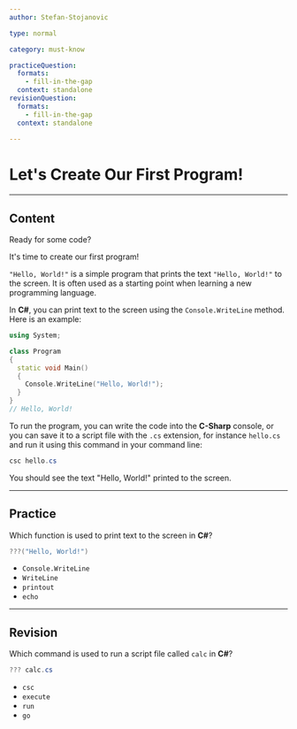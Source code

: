 ```yaml
---
author: Stefan-Stojanovic

type: normal

category: must-know

practiceQuestion:
  formats:
    - fill-in-the-gap
  context: standalone
revisionQuestion:
  formats:
    - fill-in-the-gap
  context: standalone
  
---
```


# Let's Create Our First Program!

---

## Content

Ready for some code?

It's time to create our first program!

`"Hello, World!"` is a simple program that prints the text `"Hello, World!"` to the screen. It is often used as a starting point when learning a new programming language.

In **C#**, you can print text to the screen using the `Console.WriteLine` method. Here is an example:
```cpp
using System;

class Program
{
  static void Main()
  {
    Console.WriteLine("Hello, World!");
  }
}
// Hello, World!
```

To run the program, you can write the code into the **C-Sharp** console, or you can save it to a script file with the `.cs` extension, for instance `hello.cs` and run it using this command in your command line:
```csharp
csc hello.cs
```

You should see the text "Hello, World!" printed to the screen.

---
## Practice

Which function is used to print text to the screen in **C#**?

```csharp
???("Hello, World!")
```

- `Console.WriteLine`
- `WriteLine`
- `printout`
- `echo`

---
## Revision

Which command is used to run a script file called `calc` in **C#**?

```csharp
??? calc.cs 
```

- `csc`
- `execute`
- `run`
- `go`

